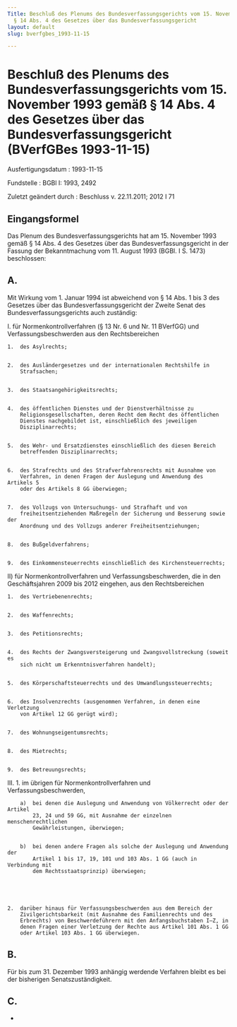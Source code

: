 ```yaml
---
Title: Beschluß des Plenums des Bundesverfassungsgerichts vom 15. November 1993 gemäß
  § 14 Abs. 4 des Gesetzes über das Bundesverfassungsgericht
layout: default
slug: bverfgbes_1993-11-15

---
```


# Beschluß des Plenums des Bundesverfassungsgerichts vom 15. November 1993 gemäß § 14 Abs. 4 des Gesetzes über das Bundesverfassungsgericht (BVerfGBes 1993-11-15)

Ausfertigungsdatum
:   1993-11-15

Fundstelle
:   BGBl I: 1993, 2492

Zuletzt geändert durch
:   Beschluss v. 22.11.2011; 2012 I 71


## Eingangsformel

Das Plenum des Bundesverfassungsgerichts hat am 15. November 1993
gemäß § 14 Abs. 4 des Gesetzes über das Bundesverfassungsgericht in
der Fassung der Bekanntmachung vom 11. August 1993 (BGBl. I S. 1473)
beschlossen:


## A.

Mit Wirkung vom 1. Januar 1994 ist abweichend von § 14 Abs. 1 bis 3
des Gesetzes über das Bundesverfassungsgericht der Zweite Senat des
Bundesverfassungsgerichts auch zuständig:

I.  für Normenkontrollverfahren (§ 13 Nr. 6 und Nr. 11 BVerfGG) und
    Verfassungsbeschwerden aus den Rechtsbereichen

    1.  des Asylrechts;


    2.  des Ausländergesetzes und der internationalen Rechtshilfe in
        Strafsachen;


    3.  des Staatsangehörigkeitsrechts;


    4.  des öffentlichen Dienstes und der Dienstverhältnisse zu
        Religionsgesellschaften, deren Recht dem Recht des öffentlichen
        Dienstes nachgebildet ist, einschließlich des jeweiligen
        Disziplinarrechts;


    5.  des Wehr- und Ersatzdienstes einschließlich des diesen Bereich
        betreffenden Disziplinarrechts;


    6.  des Strafrechts und des Strafverfahrensrechts mit Ausnahme von
        Verfahren, in denen Fragen der Auslegung und Anwendung des Artikels 5
        oder des Artikels 8 GG überwiegen;


    7.  des Vollzugs von Untersuchungs- und Strafhaft und von
        freiheitsentziehenden Maßregeln der Sicherung und Besserung sowie der
        Anordnung und des Vollzugs anderer Freiheitsentziehungen;


    8.  des Bußgeldverfahrens;


    9.  des Einkommensteuerrechts einschließlich des Kirchensteuerrechts;





II) für Normenkontrollverfahren und Verfassungsbeschwerden, die in den
    Geschäftsjahren 2009 bis 2012 eingehen, aus den Rechtsbereichen

    1.  des Vertriebenenrechts;


    2.  des Waffenrechts;


    3.  des Petitionsrechts;


    4.  des Rechts der Zwangsversteigerung und Zwangsvollstreckung (soweit es
        sich nicht um Erkenntnisverfahren handelt);


    5.  des Körperschaftsteuerrechts und des Umwandlungssteuerrechts;


    6.  des Insolvenzrechts (ausgenommen Verfahren, in denen eine Verletzung
        von Artikel 12 GG gerügt wird);


    7.  des Wohnungseigentumsrechts;


    8.  des Mietrechts;


    9.  des Betreuungsrechts;





III.
    1.  im übrigen für Normenkontrollverfahren und Verfassungsbeschwerden,

        a)  bei denen die Auslegung und Anwendung von Völkerrecht oder der Artikel
            23, 24 und 59 GG, mit Ausnahme der einzelnen menschenrechtlichen
            Gewährleistungen, überwiegen;


        b)  bei denen andere Fragen als solche der Auslegung und Anwendung der
            Artikel 1 bis 17, 19, 101 und 103 Abs. 1 GG (auch in Verbindung mit
            dem Rechtsstaatsprinzip) überwiegen;





    2.  darüber hinaus für Verfassungsbeschwerden aus dem Bereich der
        Zivilgerichtsbarkeit (mit Ausnahme des Familienrechts und des
        Erbrechts) von Beschwerdeführern mit den Anfangsbuchstaben I—Z, in
        denen Fragen einer Verletzung der Rechte aus Artikel 101 Abs. 1 GG
        oder Artikel 103 Abs. 1 GG überwiegen.








## B.

Für bis zum 31. Dezember 1993 anhängig werdende Verfahren bleibt es
bei der bisherigen Senatszuständigkeit.


## C.

-

